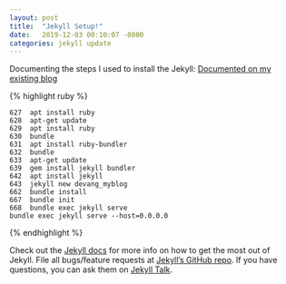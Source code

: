```yaml
---
layout: post
title:  "Jekyll Setup!"
date:   2019-12-03 00:10:07 -0800
categories: jekyll update
---
```


Documenting the steps I used to install the Jekyll:
[Documented on my existing blog](https://devangnp.blogspot.com/2019/12/trying-out-jekyll-static-web-page-site.html)


{% highlight ruby %}


	627  apt install ruby
	628  apt-get update
	629  apt install ruby
	630  bundle
	631  apt install ruby-bundler
	632  bundle
	633  apt-get update
	639  gem install jekyll bundler
	642  apt install jekyll
	643  jekyll new devang_myblog
	662  bundle install
	667  bundle init 
	668  bundle exec jekyll serve
	bundle exec jekyll serve --host=0.0.0.0
{% endhighlight %}

Check out the [Jekyll docs][jekyll-docs] for more info on how to get the most out of Jekyll. File all bugs/feature requests at [Jekyll’s GitHub repo][jekyll-gh]. If you have questions, you can ask them on [Jekyll Talk][jekyll-talk].

[jekyll-docs]: http://jekyllrb.com/docs/home
[jekyll-gh]:   https://github.com/jekyll/jekyll
[jekyll-talk]: https://talk.jekyllrb.com/
